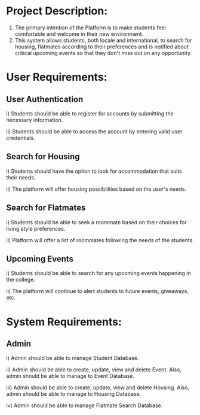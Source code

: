 
# Project Description:

1. The primary intention of the Platform is to make students feel comfortable and welcome in their new environment. 
2.  This system allows students, both locale and international, to search for housing, flatmates according to their preferences and is notified about critical upcoming events so that they don't miss out on any opportunity.

#  User Requirements:

## User Authentication

i) Students should be able to register for accounts by submitting the necessary information.

ii) Students should be able to access the account by entering valid user credentials.

## Search for Housing

i) Students should have the option to look for accommodation that suits their needs.

ii) The platform will offer housing possibilities based on the user's needs.

## Search for Flatmates

i) Students should be able to seek a roommate based on their choices for living style preferences.

ii) Platform will offer a list of roommates following the needs of the students.

## Upcoming Events

i) Students should be able to search for any upcoming events happening in the college. 

ii) The platform will continue to alert students to future events, giveaways, etc.

#  System Requirements:

## Admin
i) Admin should be able to manage Student Database.

ii) Admin should be able to create, update, view and delete Event. Also, admin should be able to manage to Event Database.

iii) Admin should be able to create, update, view and delete Housing. Also, admin should be able to manage to Housing Database.

iv) Admin should be able to manage Flatmate Search Database.